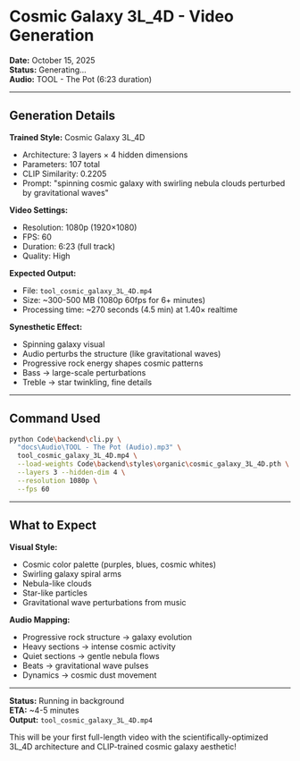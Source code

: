 # Cosmic Galaxy 3L_4D - Video Generation

**Date:** October 15, 2025  
**Status:** Generating...  
**Audio:** TOOL - The Pot (6:23 duration)

---

## Generation Details

**Trained Style:** Cosmic Galaxy 3L_4D
- Architecture: 3 layers × 4 hidden dimensions
- Parameters: 107 total
- CLIP Similarity: 0.2205
- Prompt: "spinning cosmic galaxy with swirling nebula clouds perturbed by gravitational waves"

**Video Settings:**
- Resolution: 1080p (1920×1080)
- FPS: 60
- Duration: 6:23 (full track)
- Quality: High

**Expected Output:**
- File: `tool_cosmic_galaxy_3L_4D.mp4`
- Size: ~300-500 MB (1080p 60fps for 6+ minutes)
- Processing time: ~270 seconds (4.5 min) at 1.40× realtime

**Synesthetic Effect:**
- Spinning galaxy visual
- Audio perturbs the structure (like gravitational waves)
- Progressive rock energy shapes cosmic patterns
- Bass → large-scale perturbations
- Treble → star twinkling, fine details

---

## Command Used

```bash
python Code\backend\cli.py \
  "docs\Audio\TOOL - The Pot (Audio).mp3" \
  tool_cosmic_galaxy_3L_4D.mp4 \
  --load-weights Code\backend\styles\organic\cosmic_galaxy_3L_4D.pth \
  --layers 3 --hidden-dim 4 \
  --resolution 1080p \
  --fps 60
```

---

## What to Expect

**Visual Style:**
- Cosmic color palette (purples, blues, cosmic whites)
- Swirling galaxy spiral arms
- Nebula-like clouds
- Star-like particles
- Gravitational wave perturbations from music

**Audio Mapping:**
- Progressive rock structure → galaxy evolution
- Heavy sections → intense cosmic activity
- Quiet sections → gentle nebula flows
- Beats → gravitational wave pulses
- Dynamics → cosmic dust movement

---

**Status:** Running in background  
**ETA:** ~4-5 minutes  
**Output:** `tool_cosmic_galaxy_3L_4D.mp4`

This will be your first full-length video with the scientifically-optimized 3L_4D architecture and CLIP-trained cosmic galaxy aesthetic!






